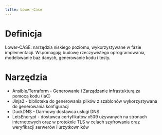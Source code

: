 ```yaml
---
title: Lower-Case
---
```

# Definicja
Lower-CASE: narzędzia niskiego poziomu, wykorzystywane w fazie implementacji. Wspomagają budowę rzeczywistego oprogramowania, modelowanie baz danych, generowanie kodu i testy.

# Narzędzia
- Ansible/Terraform - Generowanie i Zarządzanie infrastukturą za pomocą kodu (IaC)
- Jinja2 - biblioteka do generowania plików z szablonów wykorzystywana do generowania konfiguracji
- DuckDNS - Darmowy dostawca usługi DNS
- LetsEncrypt - dostawca certyfikatów x509 używanych na stronach internetowych oraz w protokole TLS w celach szyfrowania oraz weryfikacji serwerów i urzytkowników
